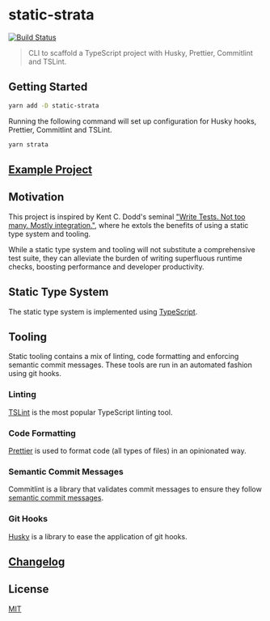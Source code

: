 # static-strata

[![Build Status](https://travis-ci.com/metonym/static-strata.svg?branch=master)](https://travis-ci.com/metonym/static-strata)

> CLI to scaffold a TypeScript project with Husky, Prettier, Commitlint and TSLint.

## Getting Started

```bash
yarn add -D static-strata
```

Running the following command will set up configuration for Husky hooks, Prettier, Commitlint and TSLint.

```bash
yarn strata
```

## [Example Project](example)

## Motivation

This project is inspired by Kent C. Dodd's seminal ["Write Tests. Not too many. Mostly integration."](https://kentcdodds.com/blog/write-tests), where he extols the benefits of using a static type system and tooling.

While a static type system and tooling will not substitute a comprehensive test suite, they can alleviate the burden of writing superfluous runtime checks, boosting performance and developer productivity.

## Static Type System

The static type system is implemented using [TypeScript](https://www.typescriptlang.org/).

## Tooling

Static tooling contains a mix of linting, code formatting and enforcing semantic commit messages. These tools are run in an automated fashion using git hooks.

### Linting

[TSLint](https://github.com/palantir/tslint) is the most popular TypeScript linting tool.

### Code Formatting

[Prettier](https://github.com/prettier/prettier) is used to format code (all types of files) in an opinionated way.

### Semantic Commit Messages

Commitlint is a library that validates commit messages to ensure they follow [semantic commit messages](https://seesparkbox.com/foundry/semantic_commit_messages).

### Git Hooks

[Husky](https://github.com/typicode/husky) is a library to ease the application of git hooks.

## [Changelog](CHANGELOG.md)

## License

[MIT](LICENSE)
